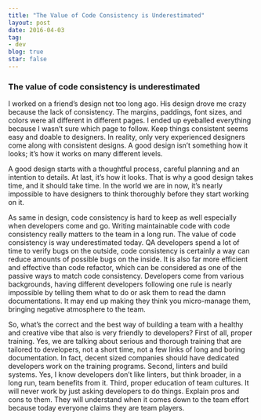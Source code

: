 ```yaml
---
title: "The Value of Code Consistency is Underestimated"
layout: post
date: 2016-04-03
tag:
- dev
blog: true
star: false
---
```


### The value of code consistency is underestimated

I worked on a friend’s design not too long ago. His design drove me crazy because the lack of consistency. The margins, paddings, font sizes, and colors were all different in different pages. I ended up eyeballed everything because I wasn’t sure which page to follow. Keep things consistent seems easy and doable to designers. In reality, only very experienced designers come along with consistent designs. A good design isn’t something how it looks; it’s how it works on many different levels.

A good design starts with a thoughtful process, careful planning and an intention to details. At last, it’s how it looks. That is why a good design takes time, and it should take time. In the world we are in now, it’s nearly impossible to have designers to think thoroughly before they start working on it.

As same in design, code consistency is hard to keep as well especially when developers come and go. Writing maintainable code with code consistency really matters to the team in a long run. The value of code consistency is way underestimated today. QA developers spend a lot of time to verify bugs on the outside, code consistency is certainly a way can reduce amounts of possible bugs on the inside. It is also far more efficient and effective than code refactor, which can be considered as one of the passive ways to match code consistency. Developers come from various backgrounds, having different developers following one rule is nearly impossible by telling them what to do or ask them to read the damn documentations. It may end up making they think you micro-manage them, bringing negative atmosphere to the team.

So, what’s the correct and the best way of building a team with a healthy and creative vibe that also is very friendly to developers? First of all, proper training. Yes, we are talking about serious and thorough training that are tailored to developers, not a short time, not a few links of long and boring documentation. In fact, decent sized companies should have dedicated developers work on the training programs. Second, linters and build systems. Yes, I know developers don’t like linters, but think broader, in a long run, team benefits from it. Third, proper education of team cultures. It will never work by just asking developers to do things. Explain pros and cons to them. They will understand when it comes down to the team effort because today everyone claims they are team players.
